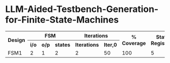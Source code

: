 # LLM-Aided-Testbench-Generation-for-Finite-State-Machines


<table>
  <tr>
    <th rowspan="2">Design</th>
    <th colspan="3">FSM</th>
    <th colspan="2">Iterations</th>
    <th rowspan="2">% Coverage</th>
    <th rowspan="2">State Registers</th>
    <th rowspan="2">I/O pairs</th>
    <th rowspan="2">Fuzzing</th>
  </tr>
  <tr>
    <th>i/o</th>
    <th>o/p</th>
    <th>states</th>
    <th>Iterations</th>
    <th>Iter,0</th>
  </tr>
  <tr>
    <td>FSM1</td>
    <td>2</td>
    <td>1</td>
    <td>2</td>
    <td>2</td>
    <td>50</td>
    <td>100</td>
    <td>5</td>
    <td>11</td>
    <td>13</td>
  </tr>
</table>
